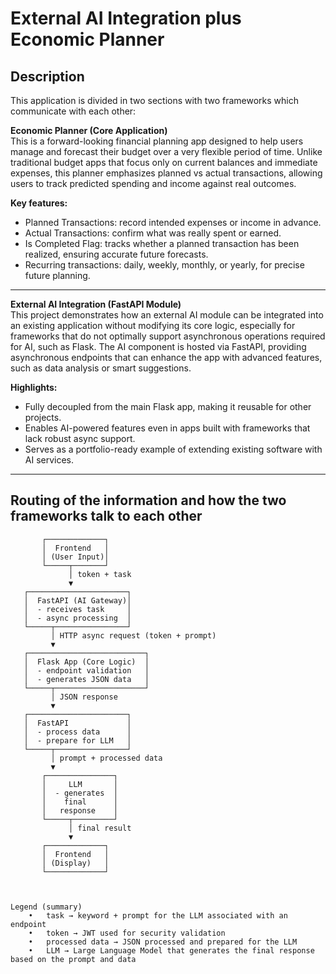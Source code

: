 # External AI Integration plus Economic Planner

## Description

This application is divided in two sections with two frameworks which communicate with each other:  

**Economic Planner (Core Application)**  
This is a forward-looking financial planning app designed to help users manage and forecast their budget over a very flexible period of time. Unlike traditional budget apps that focus only on current balances and immediate expenses, this planner emphasizes planned vs actual transactions, allowing users to track predicted spending and income against real outcomes.

**Key features:**
- Planned Transactions: record intended expenses or income in advance.
- Actual Transactions: confirm what was really spent or earned.
- Is Completed Flag: tracks whether a planned transaction has been realized, ensuring accurate future forecasts.
- Recurring transactions: daily, weekly, monthly, or yearly, for precise future planning.

---

**External AI Integration (FastAPI Module)**  
This project demonstrates how an external AI module can be integrated into an existing application without modifying its core logic, especially for frameworks that do not optimally support asynchronous operations required for AI, such as Flask. The AI component is hosted via FastAPI, providing asynchronous endpoints that can enhance the app with advanced features, such as data analysis or smart suggestions.

**Highlights:**
- Fully decoupled from the main Flask app, making it reusable for other projects.
- Enables AI-powered features even in apps built with frameworks that lack robust async support.
- Serves as a portfolio-ready example of extending existing software with AI services.

---

## Routing of the information and how the two frameworks talk to each other

```text
       ┌─────────────┐
       │  Frontend   │
       │ (User Input)│
       └─────┬───────┘
             │ token + task
             ▼
   ┌──────────────────────┐
   │  FastAPI (AI Gateway)│
   │  - receives task     │
   │  - async processing  │
   └─────┬────────────────┘
         │ HTTP async request (token + prompt)
         ▼
   ┌──────────────────────────┐
   │  Flask App (Core Logic)  │
   │  - endpoint validation   │
   │  - generates JSON data   │
   └─────┬────────────────────┘
         │ JSON response
         ▼
   ┌──────────────────────┐
   │  FastAPI             │
   │  - process data      │
   │  - prepare for LLM   │
   └─────┬────────────────┘
         │ prompt + processed data
         ▼
       ┌───────────────┐
       │     LLM       │
       │  - generates  │
       │    final      │
       │   response    │
       └─────┬─────────┘
             │ final result
             ▼
       ┌─────────────┐
       │  Frontend   │
       │ (Display)   │
       └─────────────┘



Legend (summary)
	•	task → keyword + prompt for the LLM associated with an endpoint
	•	token → JWT used for security validation
	•	processed data → JSON processed and prepared for the LLM
	•	LLM → Large Language Model that generates the final response based on the prompt and data